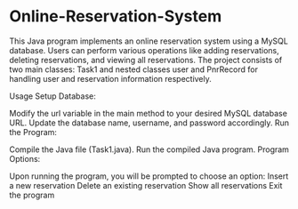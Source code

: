 # Online-Reservation-System
This Java program implements an online reservation system using a MySQL database. Users can perform various operations like adding reservations, deleting reservations, and viewing all reservations. The project consists of two main classes: Task1 and nested classes user and PnrRecord for handling user and reservation information respectively.

Usage
Setup Database:

Modify the url variable in the main method to your desired MySQL database URL.
Update the database name, username, and password accordingly.
Run the Program:

Compile the Java file (Task1.java).
Run the compiled Java program.
Program Options:

Upon running the program, you will be prompted to choose an option:
Insert a new reservation
Delete an existing reservation
Show all reservations
Exit the program
